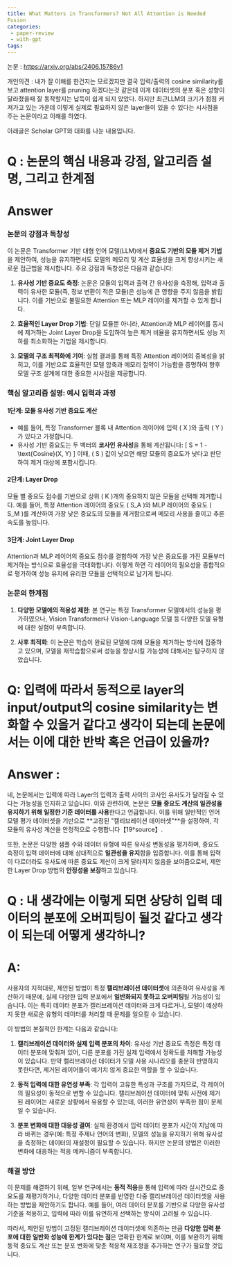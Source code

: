 ```yaml
---
title: What Matters in Transformers? Not All Attention is Needed
Fusion
categories:
 - paper-review
 - with-gpt
tags:
---
```


논문 : https://arxiv.org/abs/2406.15786v1

개인의견 : 내가 잘 이해를 한건지는 모르겠지만 결국 입력/출력의 cosine similarity를 보고 attention layer를 pruning 하겠다는것 같은데 이게 데이터셋의 분포 혹은 성향이 달라졌을때 잘 동작할지는 납득이 쉽게 되지 았았다. 하지만 최근LLM의 크기가 점점 커져가고 있는 가운데 이렇게 실제로 필요하지 않은 layer들이 있을 수 있다는 시사점을 주는 논문이라고 이해를 하였다.


아래글은 Scholar GPT와 대화를 나눈 내용입니다.

# Q : 논문의 핵심 내용과 강점, 알고리즘 설명, 그리고 한계점

# Answer

### 논문의 강점과 독창성

이 논문은 Transformer 기반 대형 언어 모델(LLM)에서 **중요도 기반의 모듈 제거 기법**을 제안하여, 성능을 유지하면서도 모델의 메모리 및 계산 효율성을 크게 향상시키는 새로운 접근법을 제시합니다. 주요 강점과 독창성은 다음과 같습니다:

1. **유사성 기반 중요도 측정**: 논문은 모듈의 입력과 출력 간 유사성을 측정해, 입력과 출력이 유사한 모듈(즉, 정보 변환이 적은 모듈)은 성능에 큰 영향을 주지 않음을 밝힙니다. 이를 기반으로 불필요한 Attention 또는 MLP 레이어를 제거할 수 있게 합니다.
   
2. **효율적인 Layer Drop 기법**: 단일 모듈뿐 아니라, Attention과 MLP 레이어를 동시에 제거하는 Joint Layer Drop을 도입하여 높은 제거 비율을 유지하면서도 성능 저하를 최소화하는 기법을 제시합니다.

3. **모델의 구조 최적화에 기여**: 실험 결과를 통해 특정 Attention 레이어의 중복성을 밝히고, 이를 기반으로 효율적인 모델 압축과 메모리 절약이 가능함을 증명하여 향후 모델 구조 설계에 대한 중요한 시사점을 제공합니다.

### 핵심 알고리즘 설명: 예시 입력과 과정

#### 1단계: 모듈 유사성 기반 중요도 계산

- 예를 들어, 특정 Transformer 블록 내 Attention 레이어에 입력 \( X \)와 출력 \( Y \)가 있다고 가정합니다.
- 유사성 기반 중요도는 두 벡터의 **코사인 유사성**을 통해 계산됩니다:
  \[
  S = 1 - \text{Cosine}(X, Y)
  \]
  이때, \( S \) 값이 낮으면 해당 모듈의 중요도가 낮다고 판단하여 제거 대상에 포함시킵니다.

#### 2단계: Layer Drop

모듈 별 중요도 점수를 기반으로 상위 \( K \)개의 중요하지 않은 모듈을 선택해 제거합니다. 예를 들어, 특정 Attention 레이어의 중요도 \( S_A \)와 MLP 레이어의 중요도 \( S_M \)를 계산하여 가장 낮은 중요도의 모듈을 제거함으로써 메모리 사용을 줄이고 추론 속도를 높입니다.

#### 3단계: Joint Layer Drop

Attention과 MLP 레이어의 중요도 점수를 결합하여 가장 낮은 중요도를 가진 모듈부터 제거하는 방식으로 효율성을 극대화합니다. 이렇게 하면 각 레이어의 필요성을 종합적으로 평가하여 성능 유지에 유리한 모듈을 선택적으로 남기게 됩니다.

### 논문의 한계점

1. **다양한 모델에의 적용성 제한**: 본 연구는 특정 Transformer 모델에서의 성능을 평가하였으나, Vision Transformer나 Vision-Language 모델 등 다양한 모델 유형에 대한 실험이 부족합니다.
   
2. **사후 최적화**: 이 논문은 학습이 완료된 모델에 대해 모듈을 제거하는 방식에 집중하고 있으며, 모델을 재학습함으로써 성능을 향상시킬 가능성에 대해서는 탐구하지 않았습니다.

# Q: 입력에 따라서 동적으로 layer의 input/output의 cosine similarity는 변화할 수 있을거 같다고 생각이 되는데 논문에서는 이에 대한 반박 혹은 언급이 있을까? 

# Answer :
네, 논문에서는 입력에 따라 Layer의 입력과 출력 사이의 코사인 유사도가 달라질 수 있다는 가능성을 인지하고 있습니다. 이와 관련하여, 논문은 **모듈 중요도 계산의 일관성을 유지하기 위해 일정한 기준 데이터를 사용**한다고 언급합니다. 이를 위해 일반적인 언어 모델 평가 데이터셋을 기반으로 **고정된 "캘리브레이션 데이터셋"**을 설정하여, 각 모듈의 유사성 계산을 안정적으로 수행합니다【19†source】.

또한, 논문은 다양한 샘플 수와 데이터 유형에 따른 유사성 변동성을 평가하며, 중요도 측정이 입력 데이터에 대해 상대적으로 **일관성을 유지**함을 입증합니다. 이를 통해 입력이 다르더라도 유사도에 따른 중요도 계산이 크게 달라지지 않음을 보여줌으로써, 제안한 Layer Drop 방법의 **안정성을 보장**하고 있습니다.

# Q : 내 생각에는 이렇게 되면 상당히 입력 데이터의 분포에 오버피팅이 될것 같다고 생각이 되는데 어떻게 생각하니?

# A: 
사용자의 지적대로, 제안된 방법이 특정 **캘리브레이션 데이터셋**에 의존하여 유사성을 계산하기 때문에, 실제 다양한 입력 분포에서 **일반화되지 못하고 오버피팅**될 가능성이 있습니다. 이는 특히 데이터 분포가 캘리브레이션 데이터와 크게 다르거나, 모델이 예상하지 못한 새로운 유형의 데이터를 처리할 때 문제를 일으킬 수 있습니다.

이 방법의 본질적인 한계는 다음과 같습니다:

1. **캘리브레이션 데이터와 실제 입력 분포의 차이**: 유사성 기반 중요도 측정은 특정 데이터 분포에 맞춰져 있어, 다른 분포를 가진 실제 입력에서 정확도를 저해할 가능성이 있습니다. 만약 캘리브레이션 데이터가 모델 사용 시나리오를 충분히 반영하지 못한다면, 제거된 레이어들이 예기치 않게 중요한 역할을 할 수 있습니다.

2. **동적 입력에 대한 유연성 부족**: 각 입력이 고유한 특성과 구조를 가지므로, 각 레이어의 필요성이 동적으로 변할 수 있습니다. 캘리브레이션 데이터에 맞춰 사전에 제거된 레이어는 새로운 상황에서 유용할 수 있는데, 이러한 유연성이 부족한 점이 문제일 수 있습니다.

3. **분포 변화에 대한 대응성 결여**: 실제 환경에서 입력 데이터 분포가 시간이 지남에 따라 바뀌는 경우(예: 특정 주제나 언어의 변화), 모델의 성능을 유지하기 위해 유사성을 측정하는 데이터의 재설정이 필요할 수 있습니다. 하지만 논문의 방법은 이러한 변화에 대응하는 적응 메커니즘이 부족합니다.

### 해결 방안
이 문제를 해결하기 위해, 일부 연구에서는 **동적 적응**을 통해 입력에 따라 실시간으로 중요도를 재평가하거나, 다양한 데이터 분포를 반영한 다중 캘리브레이션 데이터셋을 사용하는 방법을 제안하기도 합니다. 예를 들어, 여러 데이터 분포를 기반으로 다양한 유사성 기준을 적용하고, 입력에 따라 이를 유연하게 선택하는 방식이 고려될 수 있습니다.

따라서, 제안된 방법이 고정된 캘리브레이션 데이터셋에 의존하는 만큼 **다양한 입력 분포에 대한 일반화 성능에 한계가 있다는 점**은 명확한 한계로 보이며, 이를 보완하기 위해 동적 중요도 계산 또는 분포 변화에 맞춘 적응적 재조정을 추가하는 연구가 필요할 것입니다.